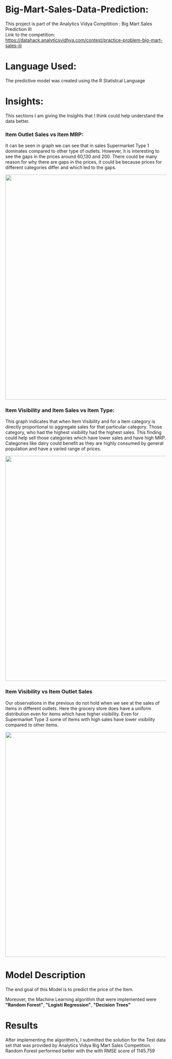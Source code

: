# Big-Mart-Sales-Data-Prediction:

This project is part of the Analytics Vidya Compitition : Big Mart Sales Prediction III <br/>
Link to the competition: https://datahack.analyticsvidhya.com/contest/practice-problem-big-mart-sales-iii <br/>



# Language Used:
The predictive model was created using the R Statistcal Language <br/>


# Insights:

This sections I am giving the Insights that I think could help understand the data better. <br/>

### Item Outlet Sales vs Item MRP:

It can be seen in graph we can see that in sales Supermarket Type 1 dominates compared to other type of outlets. However, it is interesting to see the gaps in the prices around 60,130 and 200. There could be many reason for why there are gaps in the prices, it could be because prices for different categories differ and which led to the gaps.

<p align="center">
  <img src="https://user-images.githubusercontent.com/10596504/37639310-375edae2-2be7-11e8-95d6-ae4deaabf9e6.png" width="700"/>
</p>

### Item Visibility and Item Sales vs Item Type:

This graph indicates that when Item Visibility and for a item category is directly proportional to aggregate sales for that particular category. Those category, who had the highest visibility had the highest sales. This finding could help sell those categories which have lower sales and have high MRP. Categories like dairy could benefit as they are highly consumed by general population and have a varied range of prices.

<p align="center">
  <img src="https://user-images.githubusercontent.com/10596504/37639389-9cd9fa78-2be7-11e8-93b5-9e05faa35518.png" width="700"/>
</p>

### Item Visibility vs Item Outlet Sales

Our observations in the previous do not hold when we see at the sales of Items in different outlets. Here the grocery store does have a uniform distribution even for items which have higher visibility. Even for Supermarket Type 3 some of Items with high sales have lower visibility compared to other items.

<p align="center">
  <img src="https://user-images.githubusercontent.com/10596504/37639503-06464dd6-2be8-11e8-98f6-b4d74f4f2297.png" width="700"/>
</p>

# Model Description

The end goal of this Model is to predict the price of the Item. <br/>

Moreover, the Machine Learning algorithm that were implemented were **"Random Forest"**, **"Logisti Regression"**, **"Decision Trees"**


# Results

After implementing the algorithm’s, I submitted the solution for the Test data set that was provided by Analytics Vidya Big Mart Sales Competition. Random Forest performed better with the with RMSE score of 1145.759
